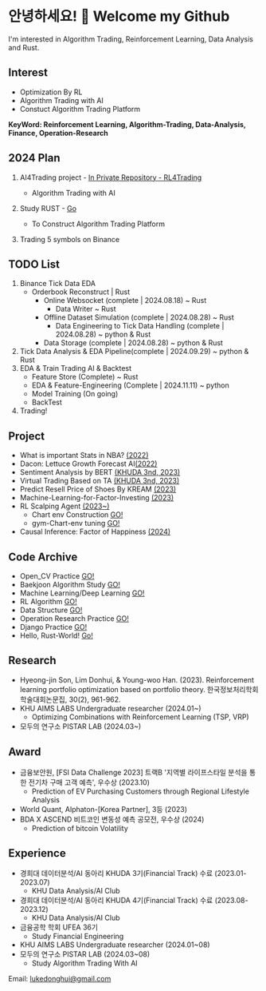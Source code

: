 # 안녕하세요! 👋 Welcome my Github

I'm interested in Algorithm Trading, Reinforcement Learning, Data Analysis and Rust.

## Interest

- Optimization By RL
- Algorithm Trading with AI
- Constuct Algorithm Trading Platform
  
<b>KeyWord: Reinforcement Learning, Algorithm-Trading, Data-Analysis, Finance, Operation-Research </b>

## 2024 Plan

1. AI4Trading project - [In Private Repository - RL4Trading](https://github.com/donghui-0126/AI4Trading)
    - Algorithm Trading with AI 
      
2. Study RUST - [Go](https://github.com/donghui-0126/Hello-RUST-World)
    - To Construct Algorithm Trading Platform

3. Trading 5 symbols on Binance
      
## TODO List
1. Binance Tick Data EDA 
   - Orderbook Reconstruct | Rust
     - Online Websocket (complete | 2024.08.18) ~ Rust
       - Data Writer ~ Rust 
     - Offline Dataset Simulation (complete | 2024.08.28) ~ Rust
        - Data Engineering to Tick Data Handling (complete | 2024.08.28) ~ python & Rust
      - Data Storage (complete | 2024.08.28) ~ python & Rust
2. Tick Data Analysis & EDA Pipeline(complete | 2024.09.29) ~ python & Rust
3. EDA & Train Trading AI & Backtest
   - Feature Store (Complete) ~ Rust
   - EDA & Feature-Engineering (Complete | 2024.11.11) ~ python
   - Model Training (On going)
   - BackTest 
5. Trading! 

## Project
- What is important Stats in NBA? [(2022)](https://github.com/donghui-0126/mini-project/blob/main/What%20is%20important%20NBA%20stats%20_2022%20%EC%9B%B9%ED%8C%8C%EC%9D%B4%EC%8D%AC%20%ED%94%84%EB%A1%9C%EA%B7%B8%EB%9E%98%EB%B0%8D%20%ED%85%80%ED%94%84%EB%A1%9C%EC%A0%9D%ED%8A%B8.ipynb) </span>
- Dacon: Lettuce Growth Forecast AI[(2022)](https://github.com/donghui-0126/machine-learning/tree/main/dacon/%EC%83%81%EC%B6%94%EC%9D%98%20%EC%83%9D%EC%9C%A1%20%ED%99%98%EA%B2%BD%20%EC%83%9D%EC%84%B1%20AI%20%EA%B2%BD%EC%A7%84%EB%8C%80%ED%9A%8C)
- Sentiment Analysis by BERT [(KHUDA 3nd, 2023)](https://github.com/donghui-0126/mini-project/tree/main/khuda)
- Virtual Trading Based on TA  [(KHUDA 3nd, 2023)](https://github.com/donghui-0126/team1_fin_portfolio-ta/tree/main)
- Predict Resell Price of Shoes By KREAM  [(2023)](https://github.com/donghui-0126/mini-project/tree/main/shoes-project) 
- Machine-Learning-for-Factor-Investing [(2023)](https://github.com/donghui-0126/Machine-Learning-for-Factor-Investing) 
- RL Scalping Agent [(2023~)](https://github.com/donghui-0126/crypto-scalping-RL-Agent)
    - Chart env Construction [GO!](https://github.com/donghui-0126/Chart-Env)
    - gym-Chart-env tuning [GO!](https://github.com/donghui-0126/Gym-Trading-Env)
- Causal Inference: Factor of Happiness [(2024)](https://github.com/donghui-0126/Causal-Inference-Factor-of-Happiness)
  
## Code Archive
- Open_CV Practice [GO!](https://github.com/donghui-0126/practice_openCV)
- Baekjoon Algorithm Study [GO!](https://github.com/donghui-0126/baekjoon-algorithm)
- Machine Learning/Deep Learning [GO!](https://github.com/donghui-0126/machine-learning)
- RL Algorithm [GO!](https://github.com/donghui-0126/Reinforce-Learning)
- Data Structure [GO!](https://github.com/donghui-0126/Data-structure)
- Operation Research Practice [GO!](https://github.com/donghui-0126/Operation_research)
- Django Practice [GO!](https://github.com/donghui-0126/study-django)</b>
- Hello, Rust-World! [Go!](https://github.com/donghui-0126/Hello-RUST-World)

## Research
- Hyeong-jin Son, Lim Donhui, & Young-woo Han. (2023). Reinforcement learning portfolio optimization based on portfolio theory. 한국정보처리학회 학술대회논문집, 30(2), 961-962.
- KHU AIMS LABS Undergraduate researcher (2024.01~)
  - Optimizing Combinations with Reinforcement Learning (TSP, VRP)  
- 모두의 연구소 PISTAR LAB (2024.03~)

## Award
- 금융보안원, [FSI Data Challenge 2023] 트랙B '지역별 라이프스타일 분석을 통한 전기차 구매 고객 예측', 우수상 (2023.10)
  - Prediction of EV Purchasing Customers through Regional Lifestyle Analysis
- World Quant, Alphaton-[Korea Partner], 3등 (2023)
- BDA X ASCEND 비트코인 변동성 예측 공모전, 우수상 (2024)
  - Prediction of bitcoin Volatility

## Experience
- 경희대 데이터분석/AI 동아리 KHUDA 3기(Financial Track) 수료 (2023.01-2023.07)
  - KHU Data Analysis/AI Club
- 경희대 데이터분석/AI 동아리 KHUDA 4기(Financial Track) 수료 (2023.08-2023.12)
  - KHU Data Analysis/AI Club
- 금융공학 학회 UFEA 36기
  - Study Financial Engineering 
- KHU AIMS LABS Undergraduate researcher (2024.01~08)
- 모두의 연구소 PISTAR LAB (2024.03~08)
  - Study Algorithm Trading With AI




Email: lukedonghui@gmail.com

